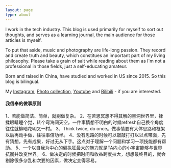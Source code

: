 ```yaml
---
layout: page
type: about
---
```


I work in the tech industry. This blog is used primarily for myself to sort out thoughts, and serves as a learning journal, the main audience for those articles is myself.

To put that aside, music and photography are life-long passion. They record and create truth and beauty, which constitues an important part of my living philosophy. Please take a grain of salt while reading about them as I'm not a professional in those fields, just a self-educating amateur.

Born and raised in China, have studied and worked in US since 2015. So this blog is bilingual.

My [Instagram](https://www.instagram.com/zero_oiii/), [Photo collection](https://tuchong.com/303795/), [Youtube](https://www.youtube.com/channel/UC2Gq63a6RMW6d3hkZ1pxh1g) and [Bilibili](https://space.bilibili.com/318406430/) - if you are interested.

#### 我信奉的做事原则

1、若能做简洁、简单，就别做复杂。
2、在苦思冥想不得其解的黑洞世界里，揉揉眼睛睡个觉，转个弯海阔天空。一件事情想不明白的时候refresh自己换个角度往往就柳暗花明又一村。
3、Think twice, do once。做事情要有大体思路和框架以后再动手做，往往事倍功半。
4、没有思路的时候可以敲敲打打以以点带面，先有猜想，先有成果，好过无从下手。这点对于理解一个问题和学习一项技能都有帮助。
5、一个以自我为中心的偏执狂最大的魅力就是TA内心的小宇宙能够与世界抗衡并改变世界。
6、做决定的时候把时间和收益跨度拉大，想想最终目的，就会剔除很多杂乱和次要的因素，做决定变得容易。

